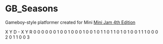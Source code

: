 # GB_Seasons

Gameboy-style platformer created for Mini [Mini Jam 4th Edition](https://itch.io/jam/mini-jam-4th-edition)




X Y D - X Y R
0 0 0   0 0 0
1 0 0   1 0 0
0 1 0   0 1 0
1 1 0   1 1 0
1 0 1   0 0 1
1 1 0   0 0 2
0 1 1   0 0 3